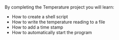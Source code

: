 By completing the Temperature project you will learn:

- How to create a shell script
- How to write the temperature reading to a file
- How to add a time stamp
- How to automatically start the program